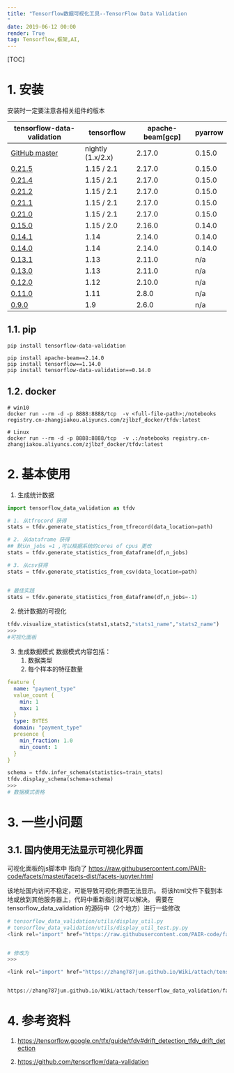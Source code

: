 ```yaml
---
title: "Tensorflow数据可视化工具--TensorFlow Data Validation
"
date: 2019-06-12 00:00
render: True 
tag: Tensorflow,框架,AI,
---
```


[TOC]

# 1. 安装

安装时一定要注意各相关组件的版本

| tensorflow-data-validation                                                            | tensorflow        | apache-beam[gcp] | pyarrow |
| ------------------------------------------------------------------------------------- | ----------------- | ---------------- | ------- |
| [GitHub master](https://github.com/tensorflow/data-validation/blob/master/RELEASE.md) | nightly (1.x/2.x) | 2.17.0           | 0.15.0  |
| [0.21.5](https://github.com/tensorflow/data-validation/blob/v0.21.5/RELEASE.md)       | 1.15 / 2.1        | 2.17.0           | 0.15.0  |
| [0.21.4](https://github.com/tensorflow/data-validation/blob/v0.21.4/RELEASE.md)       | 1.15 / 2.1        | 2.17.0           | 0.15.0  |
| [0.21.2](https://github.com/tensorflow/data-validation/blob/v0.21.2/RELEASE.md)       | 1.15 / 2.1        | 2.17.0           | 0.15.0  |
| [0.21.1](https://github.com/tensorflow/data-validation/blob/v0.21.1/RELEASE.md)       | 1.15 / 2.1        | 2.17.0           | 0.15.0  |
| [0.21.0](https://github.com/tensorflow/data-validation/blob/v0.21.0/RELEASE.md)       | 1.15 / 2.1        | 2.17.0           | 0.15.0  |
| [0.15.0](https://github.com/tensorflow/data-validation/blob/v0.15.0/RELEASE.md)       | 1.15 / 2.0        | 2.16.0           | 0.14.0  |
| [0.14.1](https://github.com/tensorflow/data-validation/blob/v0.14.1/RELEASE.md)       | 1.14              | 2.14.0           | 0.14.0  |
| [0.14.0](https://github.com/tensorflow/data-validation/blob/v0.14.0/RELEASE.md)       | 1.14              | 2.14.0           | 0.14.0  |
| [0.13.1](https://github.com/tensorflow/data-validation/blob/v0.13.1/RELEASE.md)       | 1.13              | 2.11.0           | n/a     |
| [0.13.0](https://github.com/tensorflow/data-validation/blob/v0.13.0/RELEASE.md)       | 1.13              | 2.11.0           | n/a     |
| [0.12.0](https://github.com/tensorflow/data-validation/blob/v0.12.0/RELEASE.md)       | 1.12              | 2.10.0           | n/a     |
| [0.11.0](https://github.com/tensorflow/data-validation/blob/v0.11.0/RELEASE.md)       | 1.11              | 2.8.0            | n/a     |
| [0.9.0](https://github.com/tensorflow/data-validation/blob/v0.9.0/RELEASE.md)         | 1.9               | 2.6.0            | n/a     |



## 1.1. pip
```shell
pip install tensorflow-data-validation
```

```shell
pip install apache-beam==2.14.0
pip install tensorflow==1.14.0
pip install tensorflow-data-validation==0.14.0
```


## 1.2. docker

```shell
# win10 
docker run --rm -d -p 8888:8888/tcp  -v <full-file-path>:/notebooks registry.cn-zhangjiakou.aliyuncs.com/zjlbzf_docker/tfdv:latest

# Linux
docker run --rm -d -p 8888:8888/tcp  -v .:/notebooks registry.cn-zhangjiakou.aliyuncs.com/zjlbzf_docker/tfdv:latest
```
# 2. 基本使用


1. 生成统计数据 
```python
import tensorflow_data_validation as tfdv

# 1. 从tfrecord 获得 
stats = tfdv.generate_statistics_from_tfrecord(data_location=path)

# 2. 从dataframe 获得
## 默认n_jobs =1 ,可以根据系统的cores of cpus 更改
stats = tfdv.generate_statistics_from_dataframe(df,n_jobs)

# 3. 从csv获得
stats = tfdv.generate_statistics_from_csv(data_location=path)


# 最佳实践 
stats = tfdv.generate_statistics_from_dataframe(df,n_jobs=-1)

```


2. 统计数据的可视化 

```python
tfdv.visualize_statistics(stats1,stats2,"stats1_name","stats2_name")
>>>
#可视化面板

```
3. 生成数据模式 
数据模式内容包括：
    1. 数据类型
    2. 每个样本的特征数量
```yml
feature {
  name: "payment_type"
  value_count {
    min: 1
    max: 1
  }
  type: BYTES
  domain: "payment_type"
  presence {
    min_fraction: 1.0
    min_count: 1
  }
}
```


```python
schema = tfdv.infer_schema(statistics=train_stats)
tfdv.display_schema(schema=schema)
>>>
# 数据模式表格

```

# 3. 一些小问题

## 3.1. 国内使用无法显示可视化界面


可视化面板的js脚本中 指向了 
https://raw.githubusercontent.com/PAIR-code/facets/master/facets-dist/facets-jupyter.html

该地址国内访问不稳定，可能导致可视化界面无法显示。
将该html文件下载到本地或放到其他服务器上，代码中重新指引就可以解决。
需要在 tensorflow_data_validation 的源码中（2个地方）进行一些修改 


```python 
# tensorflow_data_validation/utils/display_util.py
# tensorflow_data_validation/utils/display_util_test.py.py
<link rel="import" href="https://raw.githubusercontent.com/PAIR-code/facets/master/facets-dist/facets-jupyter.html">;


# 修改为 
>>>

<link rel="import" href="https://zhang787jun.github.io/Wiki/attach/tensorflow_data_validation/facets-jupyter.html">;


https://zhang787jun.github.io/Wiki/attach/tensorflow_data_validation/facets-jupyter.html 可替换成任意可访问的的facets-jupyter.html 地址
```




# 4. 参考资料
1. https://tensorflow.google.cn/tfx/guide/tfdv#drift_detection_tfdv_drift_detection

2. https://github.com/tensorflow/data-validation
 